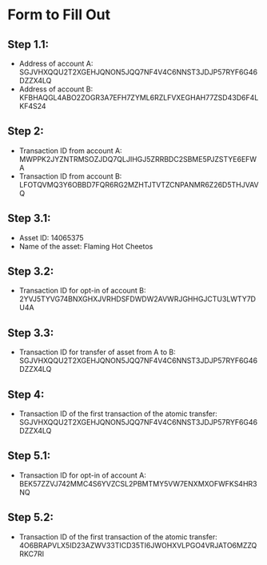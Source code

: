 # Form to Fill Out

## Step 1.1:

* Address of account A: SGJVHXQQU2T2XGEHJQNON5JQQ7NF4V4C6NNST3JDJP57RYF6G46DZZX4LQ
* Address of account B: KFBHAQGL4ABO2ZOGR3A7EFH7ZYML6RZLFVXEGHAH77ZSD43D6F4LKF4S24

## Step 2:

* Transaction ID from account A: MWPPK2JYZNTRMSOZJDQ7QLJIHGJ5ZRRBDC2SBME5PJZSTYE6EFWA
* Transaction ID from account B: LFOTQVMQ3Y6OBBD7FQR6RG2MZHTJTVTZCNPANMR6Z26D5THJVAVQ

## Step 3.1:

* Asset ID: 14065375
* Name of the asset: Flaming Hot Cheetos

## Step 3.2:

* Transaction ID for opt-in of account B: 2YVJ5TYVG74BNXGHXJVRHDSFDWDW2AVWRJGHHGJCTU3LWTY7DU4A

## Step 3.3:

* Transaction ID for transfer of asset from A to B: SGJVHXQQU2T2XGEHJQNON5JQQ7NF4V4C6NNST3JDJP57RYF6G46DZZX4LQ

## Step 4:

* Transaction ID of the first transaction of the atomic transfer: SGJVHXQQU2T2XGEHJQNON5JQQ7NF4V4C6NNST3JDJP57RYF6G46DZZX4LQ

## Step 5.1:

* Transaction ID for opt-in of account A: BEK57ZZVJ742MMC4S6YVZCSL2PBMTMY5VW7ENXMXOFWFKS4HR3NQ

## Step 5.2:

* Transaction ID of the first transaction of the atomic transfer: 4O6BRAPVLX5ID23AZWV33TICD35TI6JWOHXVLPGO4VRJATO6MZZQRKC7RI